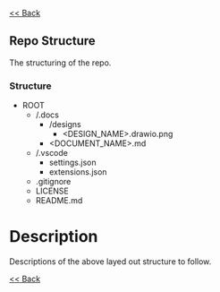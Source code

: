 [<< Back](../README.md)

## Repo Structure
The structuring of the repo.

### Structure
- ROOT
  - /.docs
    - /designs
      - <DESIGN_NAME>.drawio.png
    - <DOCUMENT_NAME>.md
  - /.vscode
    - settings.json
    - extensions.json
  - .gitignore
  - LICENSE
  - README.md

# Description
Descriptions of the above layed out structure to follow.

[<< Back](../README.md)